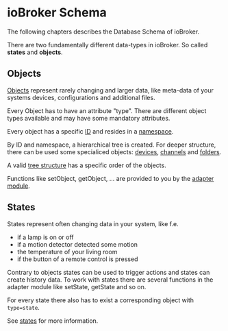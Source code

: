 # ioBroker Schema

The following chapters describes the Database Schema of ioBroker.

There are two fundamentally different data-types in ioBroker. So called **states** and **objects**.

## Objects ##
[Objects](objects.md) represent rarely changing and larger data, like meta-data of your systems devices, configurations and additional
files.

Every Object has to have an attribute "type". There are different object types available and may have some mandatory attributes. 

Every object has a specific [ID](ids.md) and resides in a [namespace](namespaces.md).

By ID and namespace, a hierarchical tree is created. For deeper structure, there can be used some specialiced objects: [devices](objects_devices.md), [channels](objects_channels.md) and [folders]().

A valid [tree structure]() has a specific order of the objects.

Functions like setObject, getObject, ... are provided to you by the [adapter module](../reference/adaptermodule.md).

## States ##
States represent often changing data in your system, like f.e. 
* if a lamp is on or off
* if a motion detector detected some motion
* the temperature of your living room
* if the button of a remote control is pressed

Contrary to objects states can be used to trigger actions and states can create history data. To work with states there are several functions in the adapter module like setState, getState and so on.

For every state there also has to exist a corresponding object with `type=state`.

See [states]() for more information.
